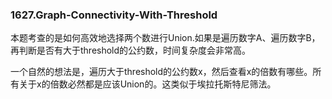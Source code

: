 ### 1627.Graph-Connectivity-With-Threshold

本题考查的是如何高效地选择两个数进行Union.如果是遍历数字A、遍历数字B，再判断是否有大于threshold的公约数，时间复杂度会非常高。

一个自然的想法是，遍历大于threshold的公约数x，然后查看x的倍数有哪些。所有关于x的倍数必然都是应该Union的。这类似于埃拉托斯特尼筛法。
